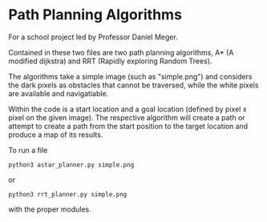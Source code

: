 # Path Planning Algorithms

For a school project led by Professor Daniel Meger.

Contained in these two files are two path planning algorithms, A* (A modified dijkstra) and RRT (Rapidly exploring Random Trees). 

The algorithms take a simple image (such as "simple.png") and considers the dark pixels as obstacles that cannot be traversed, while the white pixels are available and navigatiable. 

Within the code is a start location and a goal location (defined by pixel x pixel on the given image). The respective algorithm will create a path or attempt to create a path from the start position to the target location and produce a map of its results.

To run a file

`python3 astar_planner.py simple.png` 

or 

`python3 rrt_planner.py simple.png`

with the proper modules.
